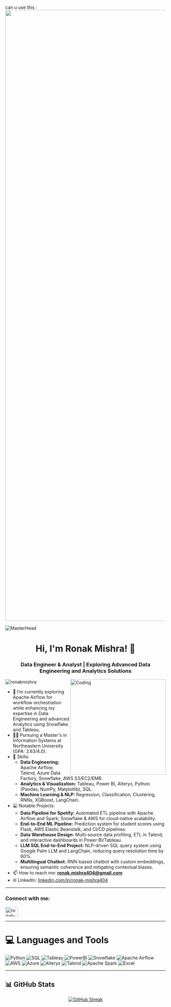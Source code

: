 can u use this :
<img src="https://www.animatedimages.org/data/media/562/animated-line-image-0184.gif" width="1920" />


![MasterHead](https://user-images.githubusercontent.com/74038190/225813708-98b745f2-7d22-48cf-9150-083f1b00d6c9.gif)


<h1 align="center">Hi, I'm Ronak Mishra! 👋</h1>
<h3 align="center">Data Engineer & Analyst | Exploring Advanced Data Engineering and Analytics Solutions</h3>


<img align="right" alt="Coding" width="300" src="https://user-images.githubusercontent.com/74038190/212284145-bf2c01a8-c448-4f1a-b911-996024c84606.gif">


<p align="left"> <img src="https://komarev.com/ghpvc/?username=ronakmishra&label=Profile%20views&color=0e75b6&style=flat" alt="ronakmishra" /> </p>

- 🌱 I’m currently exploring Apache Airflow for workflow orchestration while enhancing my expertise in Data Engineering and advanced Analytics using Snowflake and Tableau.
- 👨‍🎓 Pursuing a Master's in Information Systems at Northeastern University (GPA: 3.63/4.0).
- 🚀 Skills:
  - **Data Engineering:** Apache Airflow, Talend, Azure Data Factory, Snowflake, AWS S3/EC2/EMR.
  - **Analytics & Visualization:** Tableau, Power BI, Alteryx, Python (Pandas, NumPy, Matplotlib), SQL.
  - **Machine Learning & NLP:** Regression, Classification, Clustering, RNNs, XGBoost, LangChain.
- 💻 Notable Projects:
  - **Data Pipeline for Spotify:** Automated ETL pipeline with Apache Airflow and Spark; Snowflake & AWS for cloud-native scalability.
  - **End-to-End ML Pipeline:** Prediction system for student scores using Flask, AWS Elastic Beanstalk, and CI/CD pipelines.
  - **Data Warehouse Design:** Multi-source data profiling, ETL in Talend, and interactive dashboards in Power BI/Tableau.
  - **LLM SQL End-to-End Project:** NLP-driven SQL query system using Google Palm LLM and LangChain, reducing query resolution time by 60%.
  - **Multilingual Chatbot:** RNN-based chatbot with custom embeddings, ensuring semantic coherence and mitigating contextual biases.
- 📫 How to reach me: **ronak.mishra404@gmail.com**
- 🌐 LinkedIn: [linkedin.com/in/ronak-mishra404](https://linkedin.com/in/ronak-mishra404)


---

<h3 align="left">Connect with me:</h3>
<p align="left">
<a href="https://linkedin.com/in/ronak-mishra404" target="blank"><img align="center" src="https://raw.githubusercontent.com/rahuldkjain/github-profile-readme-generator/master/src/images/icons/Social/linked-in-alt.svg" alt="ronak-mishra404" height="30" width="40" /></a>
</p>

---

# 💻 Languages and Tools

![Python](https://img.shields.io/badge/python-3670A0?style=for-the-badge&logo=python&logoColor=ffdd54) 
![SQL](https://img.shields.io/badge/SQL-%2307405e.svg?style=for-the-badge&logo=sqlite&logoColor=white) 
![Tableau](https://img.shields.io/badge/Tableau-%23E97627.svg?style=for-the-badge&logo=Tableau&logoColor=white) 
![PowerBI](https://img.shields.io/badge/PowerBI-%23F2C811.svg?style=for-the-badge&logo=PowerBI&logoColor=black) 
![Snowflake](https://img.shields.io/badge/Snowflake-%2300C7B7.svg?style=for-the-badge&logo=Snowflake&logoColor=white) 
![Apache Airflow](https://img.shields.io/badge/Apache%20Airflow-%23017CEE.svg?style=for-the-badge&logo=Apache-Airflow&logoColor=white)
![AWS](https://img.shields.io/badge/AWS-%23FF9900.svg?style=for-the-badge&logo=amazonaws&logoColor=white) 
![Azure](https://img.shields.io/badge/Microsoft%20Azure-0078D4?style=for-the-badge&logo=microsoft-azure&logoColor=white)
![Alteryx](https://img.shields.io/badge/Alteryx-%23006CC4.svg?style=for-the-badge&logo=alteryx&logoColor=white) 
![Talend](https://img.shields.io/badge/Talend-%23FF6D01.svg?style=for-the-badge&logo=talend&logoColor=white)
![Apache Spark](https://img.shields.io/badge/Apache%20Spark-E25A1C?style=for-the-badge&logo=apachespark&logoColor=white)
![Excel](https://img.shields.io/badge/Microsoft%20Excel-217346?style=for-the-badge&logo=microsoftexcel&logoColor=white)


---

## 📊 GitHub Stats

<p align="center">
  <a href="https://git.io/streak-stats">
    <img src="https://streak-stats.demolab.com?user=ronakmishra&theme=react&hide_border=true" alt="GitHub Streak" />
  </a>
</p>
